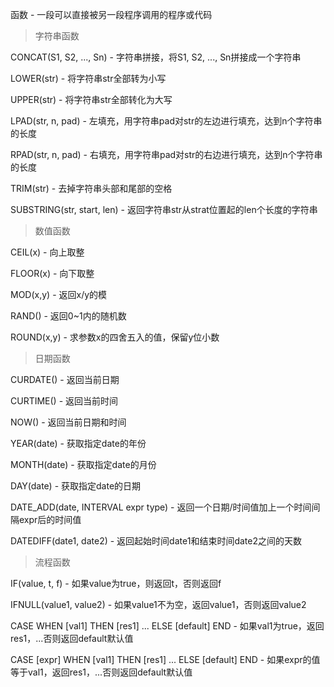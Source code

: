 函数 - 一段可以直接被另一段程序调用的程序或代码

> 字符串函数

CONCAT(S1, S2, ..., Sn) - 字符串拼接，将S1, S2, ..., Sn拼接成一个字符串

LOWER(str) - 将字符串str全部转为小写

UPPER(str) - 将字符串str全部转化为大写

LPAD(str, n, pad) - 左填充，用字符串pad对str的左边进行填充，达到n个字符串的长度

RPAD(str, n, pad) - 右填充，用字符串pad对str的右边进行填充，达到n个字符串的长度

TRIM(str) - 去掉字符串头部和尾部的空格

SUBSTRING(str, start, len) - 返回字符串str从strat位置起的len个长度的字符串



> 数值函数

CEIL(x) - 向上取整

FLOOR(x) - 向下取整

MOD(x,y) - 返回x/y的模

RAND() - 返回0~1内的随机数

ROUND(x,y) - 求参数x的四舍五入的值，保留y位小数



> 日期函数

CURDATE() - 返回当前日期

CURTIME() - 返回当前时间

NOW() - 返回当前日期和时间

YEAR(date) - 获取指定date的年份

MONTH(date) - 获取指定date的月份

DAY(date) - 获取指定date的日期

DATE_ADD(date, INTERVAL expr type) - 返回一个日期/时间值加上一个时间间隔expr后的时间值

DATEDIFF(date1, date2) - 返回起始时间date1和结束时间date2之间的天数



> 流程函数

IF(value, t, f) - 如果value为true，则返回t，否则返回f

IFNULL(value1, value2) - 如果value1不为空，返回value1，否则返回value2

CASE WHEN [val1] THEN [res1] ... ELSE [default] END - 如果val1为true，返回res1，...否则返回default默认值

CASE [expr] WHEN [val1] THEN [res1] ... ELSE [default] END - 如果expr的值等于val1，返回res1，...否则返回default默认值